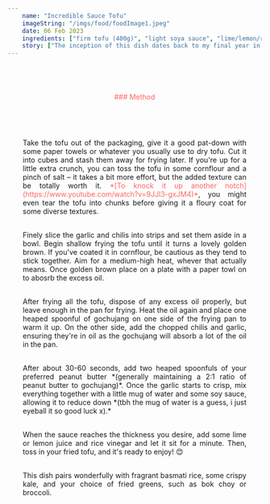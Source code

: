 ```yaml
---
    name: "Incredible Sauce Tofu"
    imageString: "/imgs/food/foodImage1.jpeg"
    date: 06 Feb 2023
    ingredients: ["firm tofu (400g)", "light soya sauce", "lime/lemon/rice vinegar", "garlic (1 bulb)", "finger chilis (3-4)", "peanut butter", "gojuchang", "vegetable oil", "Corn flour (optional)"]
    story: ["The inception of this dish dates back to my final year in university when I was immersed in exam preparations. After a long day of studying, I often sought relaxation through cooking something new in the evenings. One night, I entered my kitchen and found myself with limited ingredients, primarily tofu, peanut butter, and gochujang, which sparked my culinary creativity.", "Intrigued by the potential, I quickly looked up a few recipes for inspiration. The dish underwent further refinement when my flatmate, Finn, returned to the flat. Since then, it has remained relatively unchanged. Caroline Kelly has even described it as her favorite among all the dishes I've cooked for her.", "What I particularly appreciate about this dish is its simplicity, combined with the warm and satisfying feeling it imparts. Moreover, the thickness and stickiness of the sauce offer a delightful and enjoyable eating experience, in my opinion.", "The dish remained nameless for an extended period, briefly going by the title of 'Korean Satay Sauce' which didn't quite capture its essence. The name comes from a song by Giggs and Dave and theres not much more to it then that."]
---
```


<div style="text-align : center; margin-top:70px;color: #FF6464 ">### Method</div>

<div style="margin-top:30px; text-align: justify; border: 1ps solid #fc9292; padding: 30px; ">

<p>Take the tofu out of the packaging, give it a good pat-down with some paper towels or whatever you usually use to dry tofu. Cut it into cubes and stash them away for frying later. If you're up for a little extra crunch, you can toss the tofu in some cornflour and a pinch of salt – it takes a bit more effort, but the added texture can be totally worth it. <span style="margin-top:70px;color: #FF6464 ">*[To knock it up another notch](https://www.youtube.com/watch?v=9JJl3-gxJM4)*</span>, you might even tear the tofu into chunks before giving it a floury coat for some diverse textures.</p>

<p style="margin-top: 30px">Finely slice the garlic and chilis into strips and set them aside in a bowl. Begin shallow frying the tofu until it turns a lovely golden brown. If you've coated it in cornflour, be cautious as they tend to stick together. Aim for a medium-high heat, whever that actually means. Once golden brown place on a plate with a paper towl on to abosrb the excess oil.</p>

<p style="margin-top: 30px">After frying all the tofu, dispose of any excess oil properly, but leave enough in the pan for frying. Heat the oil again and place one heaped spoonful of gochujang on one side of the frying pan to warm it up. On the other side, add the chopped chilis and garlic, ensuring they're in oil as the gochujang will absorb a lot of the oil in the pan.</p>
<p style="margin-top: 30px">
After about 30-60 seconds, add two heaped spoonfuls of your preferred peanut butter *(generally maintaining a 2:1 ratio of peanut butter to gochujang)*. Once the garlic starts to crisp, mix everything together with a little mug of water and some soy sauce, allowing it to reduce down *(tbh the mug of water is a guess, i just eyeball it so good luck x).*
</p>
<p style="margin-top: 30px">
When the sauce reaches the thickness you desire, add some lime or lemon juice and rice vinegar and let it sit for a minute. Then, toss in your fried tofu, and it's ready to enjoy! 😊 <p>

<p style="margin-top: 30px">This dish pairs wonderfully with fragrant basmati rice, some crispy kale, and your choice of fried greens, such as bok choy or broccoli.</p>

</div>
